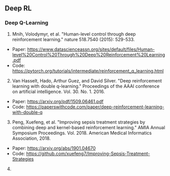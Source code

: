 ## Deep RL
### Deep Q-Learning
1. Mnih, Volodymyr, et al. "Human-level control through deep reinforcement learning." nature 518.7540 (2015): 529-533.
+ Paper: https://www.datascienceassn.org/sites/default/files/Human-level%20Control%20Through%20Deep%20Reinforcement%20Learning.pdf
+ Code: https://pytorch.org/tutorials/intermediate/reinforcement_q_learning.html
2. Van Hasselt, Hado, Arthur Guez, and David Silver. "Deep reinforcement learning with double q-learning." Proceedings of the AAAI conference on artificial intelligence. Vol. 30. No. 1. 2016.
+ Paper: https://arxiv.org/pdf/1509.06461.pdf
+ Code: https://paperswithcode.com/paper/deep-reinforcement-learning-with-double-q


3. Peng, Xuefeng, et al. "Improving sepsis treatment strategies by combining deep and kernel-based reinforcement learning." AMIA Annual Symposium Proceedings. Vol. 2018. American Medical Informatics Association, 2018.
+ Paper: https://arxiv.org/abs/1901.04670
+ Code: https://github.com/xuefeng7/Improving-Sepsis-Treatment-Strategies

4. 


